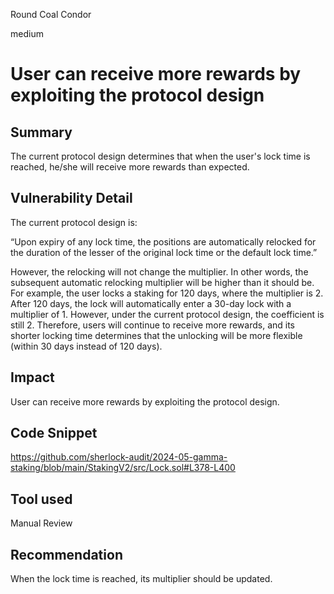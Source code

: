 Round Coal Condor

medium

# User can receive more rewards by exploiting the protocol design

## Summary

The current protocol design determines that when the user's lock time is reached, he/she will receive more rewards than expected.

## Vulnerability Detail

The current protocol design is:

“Upon expiry of any lock time, the positions are automatically relocked for the duration of the lesser of the original lock time or the default lock time.”

However, the relocking will not change the multiplier. In other words, the subsequent automatic relocking multiplier will be higher than it should be. For example, the user locks a staking for 120 days, where the multiplier is 2. After 120 days, the lock will automatically enter a 30-day lock with a  multiplier of 1. However, under the current protocol design, the coefficient is still 2. Therefore, users will continue to receive more rewards, and its shorter locking time determines that the unlocking will be more flexible (within 30 days instead of 120 days).

## Impact

User can receive more rewards by exploiting the protocol design.

## Code Snippet

https://github.com/sherlock-audit/2024-05-gamma-staking/blob/main/StakingV2/src/Lock.sol#L378-L400

## Tool used

Manual Review

## Recommendation

When the lock time is reached, its multiplier should be updated.